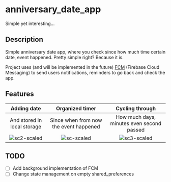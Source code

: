 # anniversary_date_app
Simple yet interesting...

## Description

Simple anniversary date app, where you check since how much time certain date, event happened.
Pretty simple right?
Because it is.

Project uses (and will be implemented in the
future) [FCM](https://firebase.google.com/docs/cloud-messaging) (Firebase Cloud Messaging) to send
users
notifications, reminders to go back and check the app.

## Features

|         Adding date         |            Organized timer             |                          Cycling through                           |
|:---------------------------:|:--------------------------------------:|:------------------------------------------------------------------:|
| And stored in local storage | Since when from now the event happened | How much days, minutes even second passed |
|![sc2-scaled](https://github.com/user-attachments/assets/874a06ad-f390-455f-a3bd-8b6bd97f3b47) | ![sc-scaled](https://github.com/user-attachments/assets/a73fc4db-263a-4210-8051-063b182a57f6) | ![sc3-scaled](https://github.com/user-attachments/assets/779273b7-c2ed-439a-b976-b691f80743aa) |



## TODO
- [ ] Add background implementation of FCM
- [ ] Change state management on empty shared_preferences
